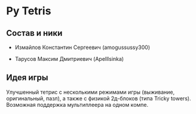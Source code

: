 # Py Tetris

## Состав и ники

* Измайлов Константин Сергеевич (amogussussy300)

* Тарусов Максим Дмитриевич (Apelllsinka)

## Идея игры

Улучшенный тетрис с несколькими режимами игры (выживание, оригинальный, пазл), а также с физикой 2д-блоков (типа Tricky towers). Возможная поддержка мультиплеера на одном компе.
